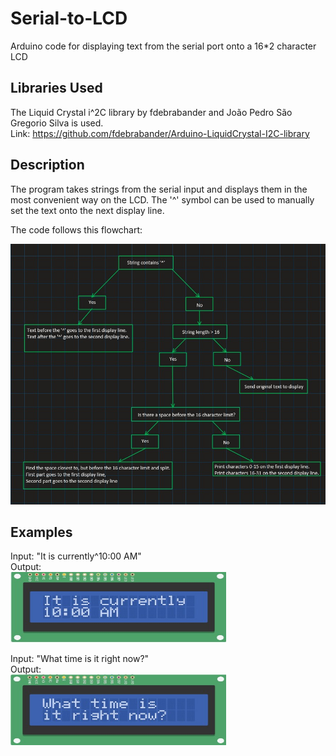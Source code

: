 # Serial-to-LCD
Arduino code for displaying text from the serial port onto a 16*2 character LCD

## Libraries Used
The Liquid Crystal i^2C library by fdebrabander and João Pedro São Gregorio Silva is used.  
Link: https://github.com/fdebrabander/Arduino-LiquidCrystal-I2C-library  

## Description  
The program takes strings from the serial input and displays them in the most convenient way on the LCD. The '^' symbol can be used to manually set the text onto the next display line. 

The code follows this flowchart:  
  
<img src="https://github.com/Linja82/Serial-to-LCD/blob/main/Screenshots/String%20Convertor%20Flowchart.jpg" alt ="alt text" width="550" height="417">  

## Examples  
Input: "It is currently^10:00 AM"  
Output:  
<img src="https://github.com/Linja82/Serial-to-LCD/blob/main/Screenshots/Example%201.jpg" alt="alt text" width="345" height="113">  
  
Input: "What time is it right now?"  
Output:  
<img src="https://github.com/Linja82/Serial-to-LCD/blob/main/Screenshots/Example%202.jpg" alt="alt text" width="345" height="113">
